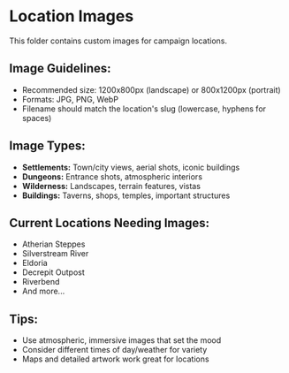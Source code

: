 # Location Images

This folder contains custom images for campaign locations.

## Image Guidelines:
- Recommended size: 1200x800px (landscape) or 800x1200px (portrait)
- Formats: JPG, PNG, WebP
- Filename should match the location's slug (lowercase, hyphens for spaces)

## Image Types:
- **Settlements:** Town/city views, aerial shots, iconic buildings
- **Dungeons:** Entrance shots, atmospheric interiors
- **Wilderness:** Landscapes, terrain features, vistas
- **Buildings:** Taverns, shops, temples, important structures

## Current Locations Needing Images:
- Atherian Steppes
- Silverstream River
- Eldoria
- Decrepit Outpost
- Riverbend
- And more...

## Tips:
- Use atmospheric, immersive images that set the mood
- Consider different times of day/weather for variety
- Maps and detailed artwork work great for locations
